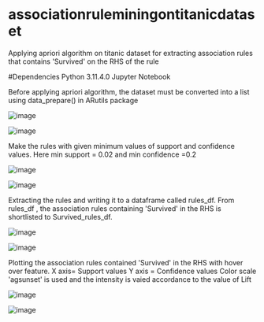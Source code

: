 # associationruleminingontitanicdataset
Applying apriori algorithm on titanic dataset for extracting association rules that contains 'Survived' on the RHS of the rule

#Dependencies
Python 3.11.4.0
Jupyter Notebook

Before applying apriori algorithm, the dataset must be converted into a list using data_prepare() in ARutils package

![image](https://github.com/RemyaVKarthikeyan/associationruleminingontitanicdataset/assets/145346713/38c1019d-0441-4e4a-a459-b619bb5c32e7)

![image](https://github.com/RemyaVKarthikeyan/associationruleminingontitanicdataset/assets/145346713/cb057c26-fe86-4d12-b71e-f3d4dd4e18e6)


Make the rules with given minimum values of support and confidence values. Here min support = 0.02 and min confidence =0.2

![image](https://github.com/RemyaVKarthikeyan/associationruleminingontitanicdataset/assets/145346713/9b097c06-f7dc-494f-ac7c-17c21c92fd23)

![image](https://github.com/RemyaVKarthikeyan/associationruleminingontitanicdataset/assets/145346713/c344844f-9da7-4fea-9ed0-b7a6c48aff7c)


Extracting the rules and writing it to a dataframe called rules_df. From rules_df , the association rules containing 'Survived' in the RHS is shortlisted to Survived_rules_df.

![image](https://github.com/RemyaVKarthikeyan/associationruleminingontitanicdataset/assets/145346713/fd3a2eae-d01f-41a9-b53f-aa1d8705b72a)

![image](https://github.com/RemyaVKarthikeyan/associationruleminingontitanicdataset/assets/145346713/f8f87625-03c7-47a5-9b95-bcfef750e79d)


Plotting the association rules contained 'Survived' in the RHS with hover over feature.
X axis= Support values
Y axis = Confidence values
Color scale 'agsunset' is used and the intensity is vaied accordance to the value of Lift

![image](https://github.com/RemyaVKarthikeyan/associationruleminingontitanicdataset/assets/145346713/00806399-7fa5-4c2b-9bdf-9042238c5736)

![image](https://github.com/RemyaVKarthikeyan/associationruleminingontitanicdataset/assets/145346713/0528967e-887c-4624-bbc0-e13cf9ef5ccd)

